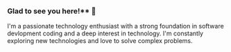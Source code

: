 ### Glad to see you here!** 👋
I'm a passionate technology enthusiast with a strong foundation in software devlopment coding and a deep interest in technology. I'm constantly exploring new technologies and love to solve complex problems.

<!--
**CodingThiru/CodingThiru** is a ✨ _special_ ✨ repository because its `README.md` (this file) appears on your GitHub profile.

Here are some ideas to get you started:

- 🔭 I’m currently working on ...
- 🌱 I’m currently learning ...
- 👯 I’m looking to collaborate on ...
- 🤔 I’m looking for help with ...
- 💬 Ask me about ...
- 📫 How to reach me: ...
- 😄 Pronouns: ...
- ⚡ Fun fact: ...
-->
